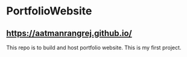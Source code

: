 # PortfolioWebsite
## https://aatmanrangrej.github.io/
This repo is to build and host portfolio website.
This is my first project.
